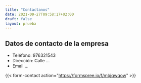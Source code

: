 ```yaml
---
title: "Contactanos"
date: 2021-09-27T09:58:17+02:00
draft: false
layout: prueba
---
```


## Datos de contacto de la empresa

* Teléfono: 976321543
* Dirección: Calle ...
* Email ...

{{< form-contact action="https://formspree.io/f/mbjqwqow" >}}